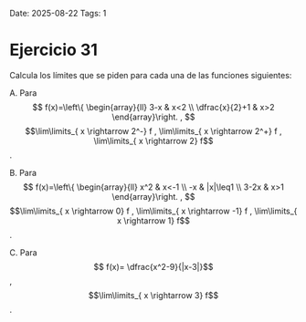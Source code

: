 Date: 2025-08-22
Tags: 1

# Ejercicio 31

 
Calcula los límites que se piden para cada una de las funciones siguientes:




A.    Para 
$$
 f(x)=\left\{ \begin{array}{ll}
 3-x &  x<2 \\
 \dfrac{x}{2}+1 &  x>2
\end{array}\right. ,
$$
 $$\lim\limits_{ x \rightarrow  2^-}  f , \lim\limits_{ x \rightarrow  2^+}  f , \lim\limits_{ x \rightarrow  2}  f$$  .




B.    Para 
$$
 f(x)=\left\{ \begin{array}{ll}
 x^2 &  x<-1 \\
 -x &  |x|\leq1 \\
 3-2x &  x>1
\end{array}\right. ,
$$
 $$\lim\limits_{ x \rightarrow  0}  f , \lim\limits_{ x \rightarrow  -1}  f , \lim\limits_{ x \rightarrow  1}  f$$  .




C.    Para  $$ f(x)= \dfrac{x^2-9}{|x-3|}$$  ,  $$\lim\limits_{ x \rightarrow  3}  f$$  .




